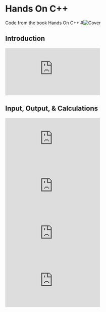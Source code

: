 # Hands On C++
Code from the book Hands On C++
#![Cover](https://i.imgur.com/7SN9gl0.png)

## Introduction
![First Project](https://github.com/beef-erikson/HandsOnCPPCode/blob/master/Introduction/FirstProject/FirstProject/Source.cpp)

## Input, Output, & Calculations
![Getting and Outputting Weight](https://github.com/beef-erikson/HandsOnCPPCode/blob/master/Input%20Output%20and%20Calculations/Input01/Input01/Source.cpp)  
![Using scanf_s](https://github.com/beef-erikson/HandsOnCPPCode/blob/master/Input%20Output%20and%20Calculations/Input02/Input02/Source.cpp)  
![Get Date Example Using scanf_s](https://github.com/beef-erikson/HandsOnCPPCode/blob/master/Input%20Output%20and%20Calculations/GetDate/GetDate/Source.cpp)  
![Get Date Example Using scanf_s - Version 2](https://github.com/beef-erikson/HandsOnCPPCode/blob/master/Input%20Output%20and%20Calculations/GetDate2/GetDate2/Source.cpp)  
